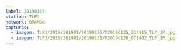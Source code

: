 ```yaml
---
label: 20190125
station: TLP3
network: BRAMON
capturas:
  - imagem: TLP3/2019/201901/20190125/M20190125_234115_TLP_3P.jpg
  - imagem: TLP3/2019/201901/20190125/M20190126_071402_TLP_3P.jpg
---
```

